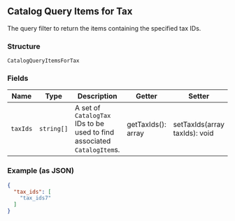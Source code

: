 ## Catalog Query Items for Tax

The query filter to return the items containing the specified tax IDs.

### Structure

`CatalogQueryItemsForTax`

### Fields

| Name | Type | Description | Getter | Setter |
|  --- | --- | --- | --- | --- |
| `taxIds` | `string[]` | A set of `CatalogTax` IDs to be used to find associated `CatalogItem`s. | getTaxIds(): array | setTaxIds(array taxIds): void |

### Example (as JSON)

```json
{
  "tax_ids": [
    "tax_ids7"
  ]
}
```

